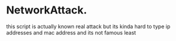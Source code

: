 # NetworkAttack.
this script is actually known real attack but its kinda hard to type ip addresses and mac address and its not famous least

